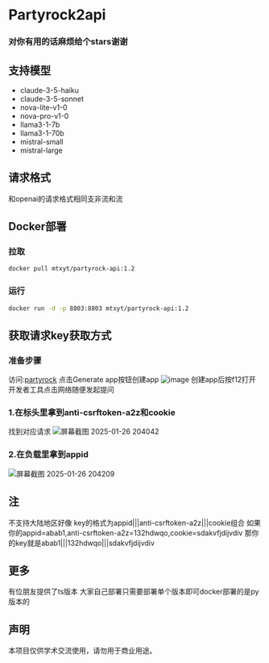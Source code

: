 # Partyrock2api

### 对你有用的话麻烦给个stars谢谢

## 支持模型
- claude-3-5-haiku
- claude-3-5-sonnet
- nova-lite-v1-0
- nova-pro-v1-0
- llama3-1-7b
- llama3-1-70b
- mistral-small
- mistral-large

## 请求格式
和openai的请求格式相同支非流和流

## Docker部署
### 拉取
```bash
docker pull mtxyt/partyrock-api:1.2
```
### 运行
```bash
docker run -d -p 8803:8803 mtxyt/partyrock-api:1.2
```
## 获取请求key获取方式
### 准备步骤
访问:[partyrock](https://partyrock.aws "https://partyrock.aws")
点击Generate app按钮创建app
![image](https://github.com/user-attachments/assets/847748e6-896f-471d-8048-de3379cdbf70)
创建app后按f12打开开发者工具点击网络随便发起提问
### 1.在标头里拿到anti-csrftoken-a2z和cookie
找到对应请求
![屏幕截图 2025-01-26 204042](https://github.com/user-attachments/assets/e8c27ce9-0a0d-468c-89aa-8c61e64b990e)
### 2.在负载里拿到appid
![屏幕截图 2025-01-26 204209](https://github.com/user-attachments/assets/37c6707f-ad98-4cad-af35-b37d6c4d1ef7)

## 注
不支持大陆地区好像
key的格式为appid|||anti-csrftoken-a2z|||cookie组合
如果你的appid=abab1,anti-csrftoken-a2z=132hdwqo,cookie=sdakvfjdijvdiv
那你的key就是abab1|||132hdwqo|||sdakvfjdijvdiv

## 更多
有位朋友提供了ts版本
大家自己部署只需要部署单个版本即可docker部署的是py版本的

## 声明
本项目仅供学术交流使用，请勿用于商业用途。
